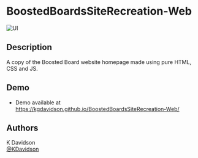 # BoostedBoardsSiteRecreation-Web

![UI](https://i.postimg.cc/nVvc9c0S/GIF-25-04-2022-05-48-58.gif)

## Description

A copy of the Boosted Board website homepage made using pure HTML, CSS and JS.

## Demo

-   Demo available at https://kgdavidson.github.io/BoostedBoardsSiteRecreation-Web/

## Authors

K Davidson  
[@KDavidson](mailto:kaushdavidson@icloud.com)
